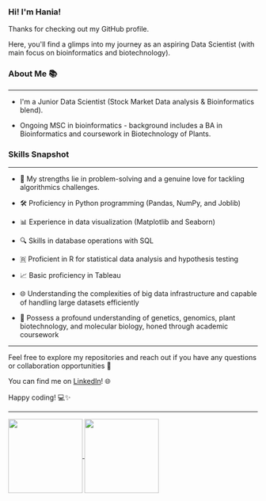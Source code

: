 ### Hi! I'm Hania!
Thanks for checking out my GitHub profile. 

Here, you'll find a glimps into my journey as an aspiring Data Scientist (with main focus on bioinformatics and biotechnology). 

### About Me 📚
---
- I'm a Junior Data Scientist (Stock Market Data analysis & Bioinformatics blend).

- Ongoing MSC in bioinformatics - background includes a BA in Bioinformatics and coursework in Biotechnology of Plants.


### Skills Snapshot
---
- 🧠 My strengths lie in problem-solving and a genuine love for tackling algorithmics challenges.

- 🛠️ Proficiency in Python programming (Pandas, NumPy, and Joblib)

- 📊 Experience in data visualization (Matplotlib and Seaborn)

- 🔍 Skills in database operations with SQL

- 🇷 Proficient in R for statistical data analysis and hypothesis testing

-  📈  Basic proficiency in Tableau

- 🌐 Understanding the complexities of big data infrastructure and capable of handling large datasets efficiently

- 🌿 Possess a profound understanding of genetics, genomics, plant biotechnology, and molecular biology, honed through academic coursework

---

Feel free to explore my repositories and reach out if you have any questions or collaboration opportunities 🚀 

You can find me on [LinkedIn](www.linkedin.com/in/hanna-pęciak)! 🌐

Happy coding! 💻✨

---
<a href="https://github.com/anuraghazra/github-readme-stats">
  <img height=150 align="center" src="https://github-readme-stats.vercel.app/api?username=haszpe&theme=blueberry&hide=stars" />
</a>
<a href="https://github.com/anuraghazra/convoychat">
  <img height=150 align="center" src="https://github-readme-stats.vercel.app/api/top-langs?username=haszpe&layout=compact&langs_count=8&card_width=320&theme=blueberry&hide=jupyter%20notebook" />
</a>



